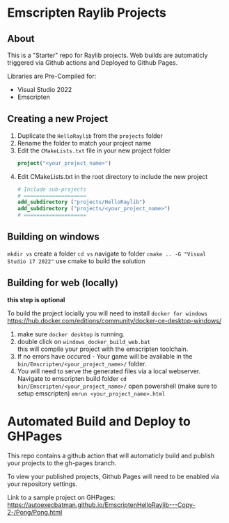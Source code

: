 # Emscripten Raylib Projects

## About

This is a "Starter" repo for Raylib projects. Web builds are automaticly triggered via Github actions and Deployed to Github Pages.

Libraries are Pre-Compiled for:
 - Visual Studio 2022
 - Emscripten

## Creating a new Project
1. Duplicate the `HelloRaylib` from the `projects` folder
2. Rename the folder to match your project name
3. Edit the `CMakeLists.txt` file in your new project folder
    ```CMake
    project("<your_project_name>")
    ```
4. Edit CMakeLists.txt in the root directory to include the new project
    ```CMake
    # Include sub-projects
    # ====================
    add_subdirectory ("projects/HelloRaylib")
    add_subdirectory ("projects/<your_project_name>")
    # ====================
    ```

## Building on windows
`mkdir vs` create a folder
`cd vs` navigate to folder
`cmake .. -G "Visual Studio 17 2022"` use cmake to build the solution

## Building for web (locally) 
**this step is optional**

To build the project locially you will need to install `docker for windows` https://hub.docker.com/editions/community/docker-ce-desktop-windows/

1. make sure `docker desktop` is running.
2. double click on `windows_docker_build_web.bat` <br/>
this will compile your project with the emscripten toolchain.
3. If no errors have occured - Your game will be available in the `bin/Emscripten/<your_project_name>/` folder.
4. You will need to serve the generated files via a local webserver.
Navigate to emscripten build folder
`cd bin/Emscripten/<your_project_name>/`
open powershell (make sure to setup emscripten)
`emrun <your_project_name>.html`

# Automated Build and Deploy to GHPages
This repo contains a github action that will automaticly build and publish your projects to the gh-pages branch.

To view your published projects, Github Pages will need to be enabled via your repository settings.

 Link to a sample project on GHPages:
 https://autoexecbatman.github.io/EmscriptenHelloRaylib---Copy-2-/Pong/Pong.html

